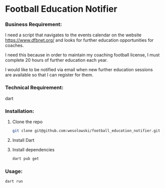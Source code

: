 # Football Education Notifier

### Business Requirement:


I need a script that navigates to the events calendar on the website https://www.dfbnet.org/ and looks for further education opportunities for coaches. 

I need this because in order to maintain my coaching football license, I must complete 20 hours of further education each year. 

I would like to be notified via email when new further education sessions are available so that I can register for them.


### Technical Requirement:

dart

### Installation:

1. Clone the repo
   ```sh
   git clone git@github.com:wesolowski/football_education_notifier.git
    ```
   
2. Install Dart
3. Install dependencies

   ```sh
   dart pub get
   ```

### Usage:

   ```sh
   dart run
   ```
